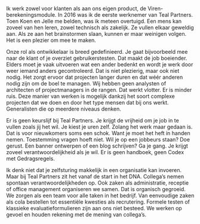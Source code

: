 <!-- title: Tim -->
<!-- author: Tim -->
<!-- date: 2020-05-01 -->
<!-- img: /assets/img/blogimages/story-tim.jpg -->

<p class="page__image">
      <img src="/assets/img/blogimages/story-tim.jpg" alt="">
</p>

Ik werk zowel voor klanten als aan ons eigen product, de Viren-berekeningsmodule. In 2016 was ik de eerste werknemer van Teal Partners. Toen Koen en Jelle me belden, was ik meteen overtuigd. Een mens kan zoveel van hen leren, zowel technisch als zakelijk. Ze vullen elkaar geweldig aan. Als ze aan het brainstormen slaan, kunnen er maar weinigen volgen. Het is een plezier om mee te maken. 

Onze rol als ontwikkelaar is breed gedefinieerd. Je gaat bijvoorbeeld mee naar de klant of je overziet gebruikerstesten. Dat maakt de job boeiender. Elders moet je vaak uitvoeren wat een ander bedenkt en wordt je werk door weer iemand anders gecontroleerd. Dat is niet plezierig, maar ook niet nodig. Het zorgt ervoor dat projecten langer duren en dat wéér anderen nodig zijn om de boel te managen. Wij hebben geen analysten of architecten of projectmanagers in de rangen. Dat werkt vlotter. Er is minder ruis. Deze manier van werken is mogelijk dankzij het soort complexe projecten dat we doen en door het type mensen dat bij ons werkt. Generalisten die op meerdere niveaus denken. 

Er is geen keurslijf bij Teal Partners. Je krijgt de vrijheid om je job in te vullen zoals jij het wil. Je kiest je uren zelf. Zolang het werk maar gedaan is. Dat is voor nieuwkomers soms een schok. Want je moet het heft in handen nemen. Toestemming vragen hoeft niet. Wil je op een jobbeurs staan? Doe gerust. Een banner ontwerpen of een blog schrijven? Ga je gang. Je krijgt zoveel verantwoordelijkheid als je wil. Er is geen handboek, geen Codex met Gedragsregels. 

Ik denk niet dat je zelfsturing makkelijk in een organisatie kan invoeren. Maar bij Teal Partners zit het vanaf de start in het DNA. Collega’s nemen spontaan verantwoordelijkheden op. Ook zaken als administratie, receptie of office management organiseren we samen. Dat is organisch gegroeid. We zorgen als een team voor alle taken in het bedrijf. Van eenvoudige zaken als cola bestellen tot essentiële kwesties als recrutering. Formele testen of klassieke evaluatieformulieren zijn aan ons niet besteed. We werken op gevoel en houden rekening met de mening van collega’s.